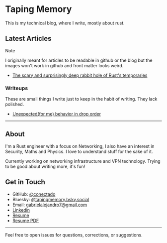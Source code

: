 # Taping Memory

This is my technical blog, where I write, mostly about rust.

## Latest Articles

> [!NOTE]
> I originally meant for articles to be readable in github or the blog but the images won't work in github and front matter looks weird.

* [The scary and surprisingly deep rabbit hole of Rust's temporaries](content/temporaries-rabbit-hole.md)

### Writeups

These are small things I write just to keep in the habit of writing. They lack polished.

* [Unexpected(for me) behavior in drop order](https://gist.github.com/conectado/25076d49734e692e51b7c5b4f2d3d7ff)

---

## About

I'm a Rust engineer with a focus on Networking, I also have an interest in Security, Maths and Physics. I love to understand stuff for the sake of it.

Currently working on networking infrastructure and VPN technology. Trying to be good about writing more, it's fun!

## Get in Touch

- GitHub: [@conectado](https://github.com/conectado)
- Bluesky: [@tapingmemory.bsky.social](https://bsky.app/profile/tapingmemory.bsky.social)
- Email: [gabrielalejandro7@gmail.com](mailto:gabrielalejandro7@gmail.com)
- [Linkedin](https://www.linkedin.com/in/gabriel-s-40186a155)
- [Resume](./resume.md)
- [Resume PDF](https://taping-memory.dev/resume)
---

Feel free to open issues for questions, corrections, or suggestions.
